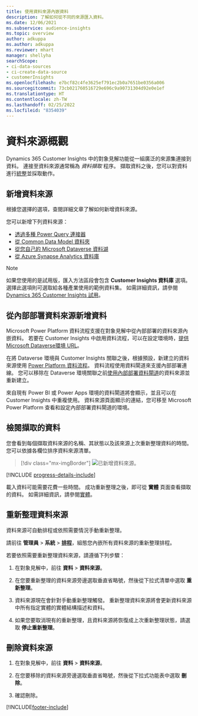 ```yaml
---
title: 使用資料來源內嵌資料
description: 了解如何從不同的來源匯入資料。
ms.date: 12/06/2021
ms.subservice: audience-insights
ms.topic: overview
author: adkuppa
ms.author: adkuppa
ms.reviewer: mhart
manager: shellyha
searchScope:
- ci-data-sources
- ci-create-data-source
- customerInsights
ms.openlocfilehash: e7bcf82c4fe3625ef791ec2b0a7651be0356a006
ms.sourcegitcommit: 73cb021760516729e696c9a90731304d92e0e1ef
ms.translationtype: HT
ms.contentlocale: zh-TW
ms.lasthandoff: 02/25/2022
ms.locfileid: "8354039"
---
```

# <a name="data-sources-overview"></a>資料來源概觀



Dynamics 365 Customer Insights 中的對象見解功能從一組廣泛的來源集連接到資料。 連接至資料來源通常稱為 *資料擷取* 程序。 擷取資料之後，您可以對資料進行[統整](data-unification.md)並採取動作。

## <a name="add-a-data-source"></a>新增資料來源

根據您選擇的選項，查閱詳細文章了解如何新增資料來源。

您可以新增下列資料來源：

- [透過多種 Power Query 連接器](connect-power-query.md)
- [從 Common Data Model 資料夾](connect-common-data-model.md)
- [從您自己的 Microsoft Dataverse 資料湖](connect-dataverse-managed-lake.md)
- [從 Azure Synapse Analytics 資料庫](connect-synapse.md)

> [!NOTE]
> 如果您使用的是試用版，匯入方法區段會包含 **Customer Insights 資料庫** 選項。 選擇此選項則可選取給各種產業使用的範例資料集。 如需詳細資訊，請參閱 [Dynamics 365 Customer Insights 試用](../trial-signup.md)。

## <a name="add-data-from-on-premises-data-sources"></a>從內部部署資料來源新增資料

Microsoft Power Platform 資料流程支援在對象見解中從內部部署的資料來源內嵌資料。 若要在 Customer Insights 中啟用資料流程，可以在設定環境時，[提供 Microsoft Dataverse環境 URL](create-environment.md)。

在將 Dataverse 環境與 Customer Insights 關聯之後，根據預設，新建立的資料來源使用 [Power Platform 資料流程](/power-query/dataflows/overview-dataflows-across-power-platform-dynamics-365)。 資料流程使用資料閘道來支援內部部署連線。 您可以移除在 Dataverse 環境關聯之前[使用內部部署資料閘道](/data-integration/gateway/service-gateway-app)的資料來源並重新建立。

來自現有 Power BI 或 Power Apps 環境的資料閘道將會顯示，並且可以在 Customer Insights 中重複使用。 資料來源頁面顯示的連結，您可移至 Microsoft Power Platform 查看和設定內部部署資料閘道的環境。

## <a name="review-ingested-data"></a>檢閱擷取的資料

您會看到每個擷取資料來源的名稱、其狀態以及該來源上次重新整理資料的時間。 您可以依據各欄位排序資料來源清單。

> [!div class="mx-imgBorder"]
> ![已新增資料來源。](media/configure-data-datasource-added.png "新增的資料來源")

[!INCLUDE [progress-details-include](../includes/progress-details-pane.md)]

載入資料可能需要花費一些時間。 成功重新整理之後，即可從 **實體** 頁面查看擷取的資料。 如需詳細資訊，請參閱[實體](entities.md)。

## <a name="refresh-a-data-source"></a>重新整理資料來源

資料來源可自動排程或依照需要情況手動重新整理。 

請前往 **管理員** > **系統** > [**排程**](system.md#schedule-tab)，組態您內嵌所有資料來源的重新整理排程。

若要依照需要重新整理資料來源，請遵循下列步驟：

1. 在對象見解中，前往 **資料** > **資料來源**。

2. 在您要重新整理的資料來源旁邊選取垂直省略號，然後從下拉式清單中選取 **重新整理**。

3. 資料來源現在會針對手動重新整理觸發。 重新整理資料來源將會更新資料來源中所有指定實體的實體結構描述和資料。

4. 如果您要取消現有的重新整理，且資料來源將恢復成上次重新整理狀態，請選取 **停止重新整理**。

## <a name="delete-a-data-source"></a>刪除資料來源

1. 在對象見解中，前往 **資料** > **資料來源**。

2. 在您要移除的資料來源旁邊選取垂直省略號，然後從下拉式功能表中選取 **刪除**。

3. 確認刪除。


[!INCLUDE[footer-include](../includes/footer-banner.md)]
